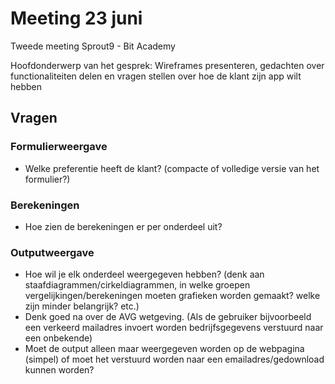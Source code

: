 # Meeting 23 juni
Tweede meeting Sprout9 - Bit Academy

Hoofdonderwerp van het gesprek: Wireframes presenteren, gedachten over functionaliteiten delen en vragen stellen over hoe de klant zijn app wilt hebben

## Vragen

### Formulierweergave
 - Welke preferentie heeft de klant? (compacte of volledige versie van het formulier?)

### Berekeningen
 - Hoe zien de berekeningen er per onderdeel uit?

### Outputweergave
 - Hoe wil je elk onderdeel weergegeven hebben? (denk aan staafdiagrammen/cirkeldiagrammen, in welke groepen vergelijkingen/berekeningen moeten grafieken worden gemaakt? welke zijn minder belangrijk? etc.)
 - Denk goed na over de AVG wetgeving. (Als de gebruiker bijvoorbeeld een verkeerd mailadres invoert worden bedrijfsgegevens verstuurd naar een onbekende)
 - Moet de output alleen maar weergegeven worden op de webpagina (simpel) of moet het verstuurd worden naar een emailadres/gedownload kunnen worden?